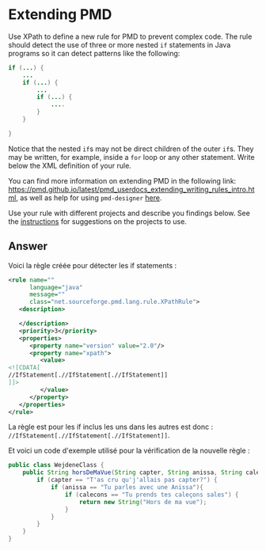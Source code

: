 # Extending PMD

Use XPath to define a new rule for PMD to prevent complex code. The rule should detect the use of three or more nested `if` statements in Java programs so it can detect patterns like the following:

```Java
if (...) {
    ...
    if (...) {
        ...
        if (...) {
            ....
        }
    }

}
```
Notice that the nested `if`s may not be direct children of the outer `if`s. They may be written, for example, inside a `for` loop or any other statement.
Write below the XML definition of your rule.

You can find more information on extending PMD in the following link: https://pmd.github.io/latest/pmd_userdocs_extending_writing_rules_intro.html, as well as help for using `pmd-designer` [here](https://github.com/selabs-ur1/VV-TP2/blob/master/exercises/designer-help.md).

Use your rule with different projects and describe you findings below. See the [instructions](../sujet.md) for suggestions on the projects to use.

## Answer

Voici la règle créée pour détecter les if statements :

```xml
<rule name=""
      language="java"
      message=""
      class="net.sourceforge.pmd.lang.rule.XPathRule">
   <description>

   </description>
   <priority>3</priority>
   <properties>
      <property name="version" value="2.0"/>
      <property name="xpath">
         <value>
<![CDATA[
//IfStatement[.//IfStatement[.//IfStatement]]
]]>
         </value>
      </property>
   </properties>
</rule>
```

La règle est pour les if inclus les uns dans les autres est donc : ``//IfStatement[.//IfStatement[.//IfStatement]]``.


Et voici un code d'exemple utilisé pour la vérification de la nouvelle règle :

```java
public class WejdeneClass {
    public String horsDeMaVue(String capter, String anissa, String calecons){
        if (capter == "T'as cru qu'j'allais pas capter?") {
            if (anissa == "Tu parles avec une Anissa"){
                if (calecons == "Tu prends tes caleçons sales") {
                    return new String("Hors de ma vue");
                }
            }
        }
    }
}
```
